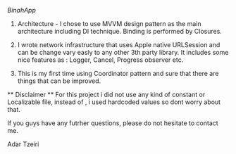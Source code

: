 *BinahApp*
1)  Architecture -  I chose to use MVVM design pattern as the main architecture including DI technique. Binding is performed by Closures.

2) I wrote network infrastructure that uses Apple native URLSession and can be change vary easly to any other 3th party library. It includes some nice features as : Logger, Cancel, Progress observer etc.

3) This is my first time using Coordinator pattern and sure that there are things that can be improved.

** Disclaimer ** 
For this project i did not use any kind of constant or Localizable file, instead of , i used  hardcoded values so dont worry about that.

If you guys have any futrher questions, please do not hesitate to contact me.

Adar Tzeiri
